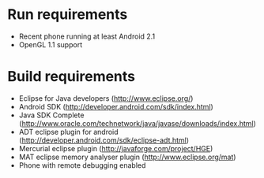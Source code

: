 # Run requirements #

  * Recent phone running at least Android 2.1
  * OpenGL 1.1 support


# Build requirements #

  * Eclipse for Java developers (http://www.eclipse.org/)
  * Android SDK (http://developer.android.com/sdk/index.html)
  * Java SDK Complete (http://www.oracle.com/technetwork/java/javase/downloads/index.html)
  * ADT eclipse plugin for android (http://developer.android.com/sdk/eclipse-adt.html)
  * Mercurial eclipse plugin (http://javaforge.com/project/HGE)
  * MAT eclipse memory analyser plugin (http://www.eclipse.org/mat)
  * Phone with remote debugging enabled